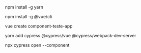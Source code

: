 
npm install -g yarn

npm install -g @vue/cli

vue create component-teste-app

yarn add cypress @cypress/vue @cypress/webpack-dev-server

npx cypress open --component